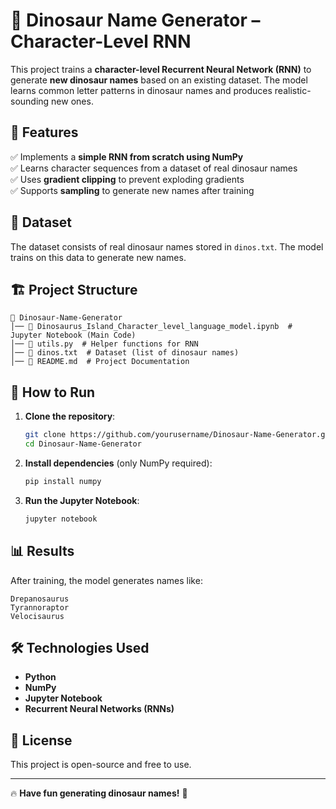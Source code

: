 # 🦖 Dinosaur Name Generator – Character-Level RNN

This project trains a **character-level Recurrent Neural Network (RNN)** to generate **new dinosaur names** based on an existing dataset. The model learns common letter patterns in dinosaur names and produces realistic-sounding new ones.

## 📌 Features
✅ Implements a **simple RNN from scratch using NumPy**  
✅ Learns character sequences from a dataset of real dinosaur names  
✅ Uses **gradient clipping** to prevent exploding gradients  
✅ Supports **sampling** to generate new names after training  

## 📂 Dataset
The dataset consists of real dinosaur names stored in `dinos.txt`. The model trains on this data to generate new names.

## 🏗️ Project Structure
```
📁 Dinosaur-Name-Generator
│── 📜 Dinosaurus_Island_Character_level_language_model.ipynb  # Jupyter Notebook (Main Code)
│── 📜 utils.py  # Helper functions for RNN
│── 📜 dinos.txt  # Dataset (list of dinosaur names)
│── 📜 README.md  # Project Documentation
```

## 🚀 How to Run
1. **Clone the repository**:
   ```bash
   git clone https://github.com/yourusername/Dinosaur-Name-Generator.git
   cd Dinosaur-Name-Generator
   ```
2. **Install dependencies** (only NumPy required):
   ```bash
   pip install numpy
   ```
3. **Run the Jupyter Notebook**:
   ```bash
   jupyter notebook
   ```

## 📊 Results
After training, the model generates names like:
```
Drepanosaurus
Tyrannoraptor
Velocisaurus
```

## 🛠 Technologies Used
- **Python**
- **NumPy**
- **Jupyter Notebook**
- **Recurrent Neural Networks (RNNs)**

## 📜 License
This project is open-source and free to use.

---
🔥 **Have fun generating dinosaur names!** 🦖
